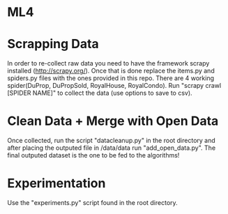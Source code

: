 ML4
===

Scrapping Data
===

In order to re-collect raw data you need to have the framework scrapy installed (http://scrapy.org/). Once that is done replace the items.py and spiders.py files with the ones provided in this repo. There are 4 working spider(DuProp, DuPropSold, RoyalHouse, RoyalCondo). Run "scrapy crawl [SPIDER NAME]" to collect the data (use options to save to csv).


Clean Data + Merge with Open Data
===

Once collected, run the script "datacleanup.py" in the root directory and after placing the outputed file in /data/data run "add_open_data.py". The final outputed dataset is the one to be fed to the algorithms!


Experimentation
===

Use the "experiments.py" script found in the root directory.
